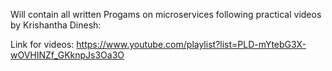 Will contain all written Progams on microservices following practical videos by Krishantha Dinesh:

Link for videos:
https://www.youtube.com/playlist?list=PLD-mYtebG3X-wOVHINZf_GKknpJs3Oa3O